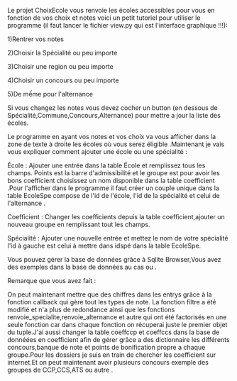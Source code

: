 Le projet ChoixEcole vous renvoie les écoles accessibles pour vous en fonction de vos choix et notes voici un petit tutoriel pour utiliser le programme (il faut lancer le fichier view.py qui est l'interface graphique !!!):

1)Rentrer vos notes

2)Choisir la Spécialité ou peu importe

3)Choisir une region ou peu importe

4)Choisir un concours ou peu importe

5)De mếme pour l'alternance

Si vous changez les notes vous devez cocher un button (en dessous de Spécialité,Commune,Concours,Alternance) pour mettre a jour la liste des écoles.

Le programme en ayant vos notes et vos choix va vous afficher dans la zone de texte à droite les écoles où vous serez éligible .Maintenant je vais vous expliquer comment ajouter une école ou une spécialité :

École : Ajouter une entrée dans la table École et remplissez tous les champs. Points est la barre d'admissibilité et le groupe est pour avoir les bons coefficient choisissez un nom disponible dans la table coefficient .Pour l'afficher dans le programme il faut créer un couple unique dans la table EcoleSpe compose de l'id de l'école, l'id de la spécialité et celui de l'alternance .

Coefficient : Changer les coefficients depuis la table coefficient,ajouter un nouveau groupe en remplissant tout les champs.

Spécialité : Ajouter une nouvelle entrée et mettez le nom de votre spécialité l'id à gauche est celui à mettre dans idspé dans la table EcoleSpe.

Vous pouvez gérer la base de données grâce à Sqlite Browser,Vous avez des exemples dans la base de données au cas ou .

Remarque que vous avez fait  :

On peut maintenant mettre que des chiffres dans les entrys grâce à la fonction callback qui gère tout les types de note. La fonction filtre a été modifié et n'a plus de redondance ainsi que les fonctions renvoie_specialite,renvoie_alternance et autre qui ont été factorisés en une seule fonction car dans chaque fonction on récuperai juste le premier objet du tuple.J'ai aussi changer la table coeffccp et coeffccs dans la base de donnéées en coefficient afin de gérer grâce a des dictionnaire les différents concours,banque de note et points de bonification propre a chaque groupe.Pour les dossiers je suis en train de chercher les coefficient sur internet.Et on peut maintenant avoir plusieurs concours exemple des groupes de CCP,CCS,ATS ou autre .
